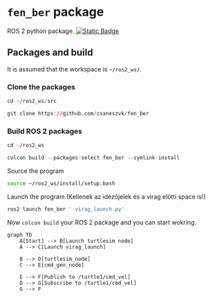 # `fen_ber` package
ROS 2 python package.  [![Static Badge](https://img.shields.io/badge/ROS_2-Humble-34aec5)](https://docs.ros.org/en/humble/)
## Packages and build

It is assumed that the workspace is `~/ros2_ws/`.

### Clone the packages
``` r
cd ~/ros2_ws/src
```
``` r
git clone https://github.com/csaneszvk/fen_ber
```

### Build ROS 2 packages
``` r
cd ~/ros2_ws
```
``` r
colcon build --packages-select fen_ber --symlink-install
```

Source the program
``` bash
source ~/ros2_ws/install/setup.bash
```

Launch the program
(Kellenek az idézőjelek és a virag elötti space is!)
``` r
ros2 launch fen_ber ' virag_launch.py'
```
Now `colcon build` your ROS 2 package and you can start wokring.
```mermaid
graph TD
    A[Start] --> B[Launch turtlesim node]
    A --> C[Launch virag_launch]
    
    B --> D[turtlesim_node]
    C --> E[cmd_gen_node]

    E --> F[Publish to /turtle1/cmd_vel]
    D --> G[Subscribe to /turtle1/cmd_vel]
    G --> F
```